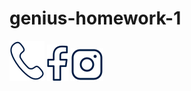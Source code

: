 # genius-homework-1

![Image alt](https://github.com/Rower29/genius-homework-1/blob/main/Iconkatelefon.svg)
![Image alt](https://github.com/Rower29/genius-homework-1/blob/main/IconkaFb.svg)
![Image alt](https://github.com/Rower29/genius-homework-1/blob/main/Iconkainstagram.svg)
